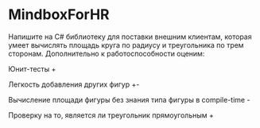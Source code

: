 # MindboxForHR

Напишите на C# библиотеку для поставки внешним клиентам, которая умеет вычислять площадь круга по радиусу и треугольника по трем сторонам. Дополнительно к работоспособности оценим:

Юнит-тесты +

Легкость добавления других фигур +-

Вычисление площади фигуры без знания типа фигуры в compile-time -

Проверку на то, является ли треугольник прямоугольным +
